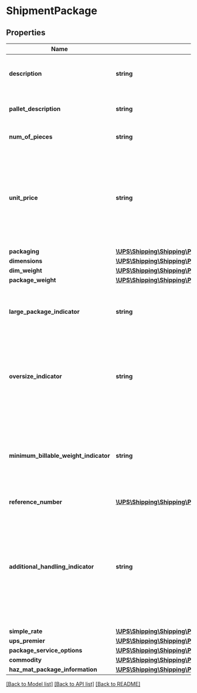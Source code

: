 # ShipmentPackage

## Properties
Name | Type | Description | Notes
------------ | ------------- | ------------- | -------------
**description** | **string** | Merchandise description of package.  Required for shipment with return service. | [optional] 
**pallet_description** | **string** | Description of articles &amp; special marks. Applicable for Air Freight only | [optional] 
**num_of_pieces** | **string** | Number of Pieces. Applicable for Air Freight only | [optional] 
**unit_price** | **string** | Unit price of the commodity. Applicable for Air Freight only  Limit to 2 digit after the decimal. The maximum length of the field is 12 including &#x27;.&#x27; and can hold up to 2 decimal place. (e.g. 999999999.99) | [optional] 
**packaging** | [**\UPS\Shipping\Shipping\PackagePackaging**](PackagePackaging.md) |  | 
**dimensions** | [**\UPS\Shipping\Shipping\PackageDimensions**](PackageDimensions.md) |  | [optional] 
**dim_weight** | [**\UPS\Shipping\Shipping\PackageDimWeight**](PackageDimWeight.md) |  | [optional] 
**package_weight** | [**\UPS\Shipping\Shipping\PackagePackageWeight**](PackagePackageWeight.md) |  | [optional] 
**large_package_indicator** | **string** | Presence of the indicator mentions that the package is Large Package.  This is an empty tag, any value inside is ignored. | [optional] 
**oversize_indicator** | **string** | Presence/Absence Indicator. Any value is ignored. If present, indicates that the package is over size.   Applicable for UPS Worldwide Economy DDU service. | [optional] 
**minimum_billable_weight_indicator** | **string** | Presence/Absence Indicator. Any value is ignored. If present, indicates that the package is qualified for minimum billable weight.   Applicable for UPS Worldwide Economy DDU service. | [optional] 
**reference_number** | [**\UPS\Shipping\Shipping\PackageReferenceNumber[]**](PackageReferenceNumber.md) |  | [optional] 
**additional_handling_indicator** | **string** | Additional Handling Required. The presence indicates additional handling is required, the absence indicates no additional handling is required. Additional Handling indicator indicates it&#x27;s a non-corrugated package. | [optional] 
**simple_rate** | [**\UPS\Shipping\Shipping\PackageSimpleRate**](PackageSimpleRate.md) |  | [optional] 
**ups_premier** | [**\UPS\Shipping\Shipping\PackageUPSPremier**](PackageUPSPremier.md) |  | [optional] 
**package_service_options** | [**\UPS\Shipping\Shipping\PackagePackageServiceOptions**](PackagePackageServiceOptions.md) |  | [optional] 
**commodity** | [**\UPS\Shipping\Shipping\PackageCommodity**](PackageCommodity.md) |  | [optional] 
**haz_mat_package_information** | [**\UPS\Shipping\Shipping\PackageHazMatPackageInformation**](PackageHazMatPackageInformation.md) |  | [optional] 

[[Back to Model list]](../../README.md#documentation-for-models) [[Back to API list]](../../README.md#documentation-for-api-endpoints) [[Back to README]](../../README.md)

